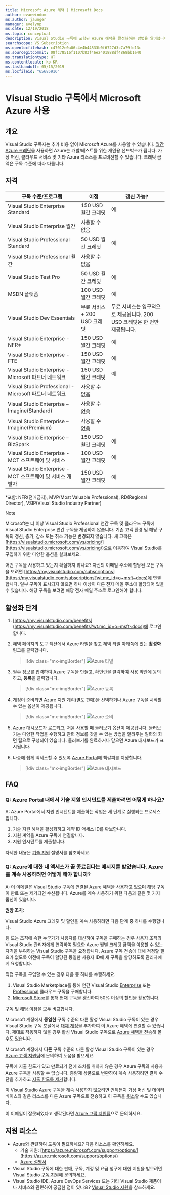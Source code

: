 ```yaml
---
title: Microsoft Azure 혜택 | Microsoft Docs
author: evanwindom
ms.author: jaunger
manager: evelynp
ms.date: 12/19/2018
ms.topic: conceptual
description: Visual Studio 구독에 포함된 Azure 혜택을 활성화하는 방법을 알아봅니다.
searchscope: VS Subscription
ms.openlocfilehash: c47012e0a06c4e4b44833b0f6727d3c7a79fd13c
ms.sourcegitcommit: 08fc78516f1107b83f46e2401888df4868bb1e40
ms.translationtype: HT
ms.contentlocale: ko-KR
ms.lasthandoff: 05/15/2019
ms.locfileid: "65685916"
---
```

# <a name="use-microsoft-azure-in-visual-studio-subscriptions"></a>Visual Studio 구독에서 Microsoft Azure 사용

## <a name="overview"></a>개요

Visual Studio 구독자는 추가 비용 없이 Microsoft Azure를 사용할 수 있습니다.  [월간 Azure 크레딧](https://azure.microsoft.com/pricing/member-offers/msdn-benefits-details/)을 사용하면 Azure는 개발/테스트를 위한 개인용 샌드박스가 됩니다.  가상 머신, 클라우드 서비스 및 기타 Azure 리소스를 프로비전할 수 있습니다.  크레딧 금액은 구독 수준에 따라 다릅니다.

## <a name="eligibility"></a>자격

|                 구독 수준/프로그램                 |           이점           |                         갱신 가능?                          |
|--------------------------------------------------------------|-----------------------------|-------------------------------------------------------------|
|              Visual Studio Enterprise Standard               |     150 USD 월간 크레딧     |                             예                             ||
|               Visual Studio Enterprise 월간               |        사용할 수 없음        |                                                             |
|             Visual Studio Professional Standard              |     50 USD 월간 크레딧      |                             예
|              Visual Studio Professional 월간              |        사용할 수 없음        |                                                             |
|                    Visual Studio Test Pro                    |     50 USD 월간 크레딧      |                             예                             |
|                        MSDN 플랫폼                        |     100 USD 월간 크레딧     |                             예                             |
|                 Visual Studio Dev Essentials                 | 무료 서비스 + 200 USD 크레딧 | 무료 서비스는 영구적으로 제공됩니다.  200 USD 크레딧은 한 번만 제공됩니다. |
|               Visual Studio Enterprise - NFR\*               |     150 USD 월간 크레딧     |                             예                             |
|                Visual Studio Enterprise - FTE                |     150 USD 월간 크레딧     |                             예                             |
|     Visual Studio Enterprise - Microsoft 파트너 네트워크     |     150 USD 월간 크레딧     |                             예                             |
|    Visual Studio Professional - Microsoft 파트너 네트워크    |        사용할 수 없음        |                                                             |
|        Visual Studio Enterprise – Imagine(Standard)         |        사용할 수 없음        |                                                             |
|         Visual Studio Enterprise – Imagine(Premium)         |        사용할 수 없음        |                                                             |
|             Visual Studio Enterprise – BizSpark              |     150 USD 월간 크레딧     |                             예                             |
|      Visual Studio Enterprise - MCT 소프트웨어 및 서비스      |     100 USD 월간 크레딧     |                             예                             |
| Visual Studio Enterprise - MCT 소프트웨어 및 서비스 개발자 |     150 USD 월간 크레딧     |                             예                             |

*포함: NFR(전매금지), MVP(Most Valuable Professional), RD(Regional Director), VSIP(Visual Studio Industry Partner)

> [!NOTE]
> Microsoft는 더 이상 Visual Studio Professional 연간 구독 및 클라우드 구독에 Visual Studio Enterprise 연간 구독을 제공하지 않습니다. 기존 고객 환경 및 해당 구독의 갱신, 증가, 감소 또는 취소 기능은 변경되지 않습니다. 새 고객은 [https://visualstudio.microsoft.com/vs/pricing/](https://visualstudio.microsoft.com/vs/pricing/)으로 이동하여 Visual Studio를 구입하기 위한 다양한 옵션을 살펴보세요.

어떤 구독을 사용하고 있는지 확실하지 않나요?  자신의 이메일 주소에 할당된 모든 구독을 보려면 [https://my.visualstudio.com/subscriptions](https://my.visualstudio.com/subscriptions?wt.mc_id=o~msft~docs)에 연결합니다. 일부 구독이 표시되지 않으면 하나 이상이 다른 전자 메일 주소에 할당되어 있을 수 있습니다.  해당 구독을 보려면 해당 전자 메일 주소로 로그인해야 합니다.

## <a name="activation-steps"></a>활성화 단계

1. [https://my.visualstudio.com/benefits](https://my.visualstudio.com/benefits?wt.mc_id=o~msft~docs)에 로그인합니다.

2. 혜택 페이지의 도구 섹션에서 Azure 타일을 찾고 혜택 타일 아래쪽에 있는 **활성화** 링크를 클릭합니다.
   > [!div class="mx-imgBorder"]
   > ![Azure 타일](_img/vs-azure/vs-azure-tile.png)

3. 필수 정보를 입력하여 Azure 구독을 만들고, 확인란을 클릭하여 사용 약관에 동의하고, **등록**을 클릭합니다.
   > [!div class="mx-imgBorder"]
   > ![Azure 등록](_img/vs-azure/vs-azure-sign-up-cropped.png)

4. 계정이 준비되면 Azure 지원 계획(별도 판매)을 선택하거나 Azure 구독을 시작할 수 있는 옵션이 제공됩니다.
   > [!div class="mx-imgBorder"]
   > ![Azure 준비](_img/vs-azure/vs-azure-getting-ready-cropped.png)

5. Azure 대시보드가 로드되고, 처음 사용할 때 둘러보기 옵션이 제공됩니다.  둘러보기는 다양한 작업을 수행하고 관련 정보를 찾을 수 있는 방법을 알려주는 일련의 화면 팁으로 구성되어 있습니다.  둘러보기를 완료하거나 닫으면 Azure 대시보드가 표시됩니다.

6. 나중에 쉽게 액세스할 수 있도록 [Azure Portal](https://portal.azure.com)에 책갈피를 지정합니다.
   > [!div class="mx-imgBorder"]
   > ![Azure 대시보드](_img/vs-azure/vs-azure-dashboard-cropped.png)

## <a name="faq"></a>FAQ

### <a name="q-how-do-i-submit-a-technical-support-incident-from-within-the-azure-portal"></a>Q: Azure Portal 내에서 기술 지원 인시던트를 제출하려면 어떻게 하나요?
A:  Azure Portal에서 지원 인시던트를 제출하는 작업은 세 단계로 실행되는 프로세스입니다.
1. 기술 지원 혜택을 활성화하고 계약 ID 액세스 ID를 확보합니다.
2. 지원 계약을 Azure 구독에 연결합니다.
3. 지원 인시던트를 제출합니다.

자세한 내용은 [기술 지원](vs-tech-support.md) 설명서를 참조하세요.

### <a name="q-ive-received-a-message-stating-that-my-access-to-azure-will-end-soon--what-can-i-do-to-continue-using-azure"></a>Q: Azure에 대한 내 액세스가 곧 종료된다는 메시지를 받았습니다.  Azure를 계속 사용하려면 어떻게 해야 합니까?

A:  이 이메일은 Visual Studio 구독에 연결된 Azure 혜택을 사용하고 있으며 해당 구독이 만료 또는 제거되면 수신됩니다.  Azure를 계속 사용하기 위한 다음과 같은 몇 가지 옵션이 있습니다.

**권장 조치:**

Visual Studio Azure 크레딧 및 할인을 계속 사용하려면 다음 단계 중 하나를 수행합니다.

팀 또는 조직에 속한 누군가가 사용자를 대신하여 구독을 구매하는 경우 사용자 조직의 Visual Studio 관리자에게 연락하여 필요한 Azure 월별 크레딧 금액을 이용할 수 있는 자격을 부여하는 Visual Studio 구독을 요청합니다.   Azure 구독 전송에 대해 걱정할 필요가 없도록 이전에 구독이 할당된 동일한 사용자 ID에 새 구독을 할당하도록 관리자에게 요청합니다.

직접 구독을 구입할 수 있는 경우 다음 중 하나를 수행하세요.
1. Visual Studio Marketplace를 통해 연간 Visual Studio [Enterprise](https://marketplace.visualstudio.com/items?itemName=ms.vs-enterprise-annual) 또는 [Professional](https://marketplace.visualstudio.com/items?itemName=ms.vs-professional-annual) 클라우드 구독을 구매합니다.
2. [Microsoft Store](https://www.microsoft.com/en-us/search/result.aspx?q=visual+studio+subscription)를 통해 현재 구독을 갱신하여 50% 이상의 할인을 활용합니다.

[구독 및 해당 이점](https://visualstudio.microsoft.com/vs/pricing/)을 모두 비교합니다.

Microsoft 계정에서 **동일한** 구독 수준의 다른 활성 Visual Studio 구독이 있는 경우 Visual Studio 구독 포털에서 [대체 계정](manage-vs-subscriptions.md#linking-my-subscription-to-existing-azure-devops-services-or-azure-subscriptions)을 추가하여 이 Azure 혜택에 연결할 수 있습니다. 제대로 작동하지 않을 경우 활성 Visual Studio 구독으로 [Azure 혜택을 전송](/azure/billing/billing-subscription-transfer/)해 볼 수도 있습니다.

Microsoft 계정에서 **다른** 구독 수준의 다른 활성 Visual Studio 구독이 있는 경우 [Azure 고객 지원팀](https://portal.azure.com/#blade/Microsoft_Azure_Support/HelpAndSupportBlade)에 문의하여 도움을 받으세요.

구독에 지출 한도가 있고 만료되기 전에 조치를 취하지 않은 경우 Azure 구독의 사용자 Azure 구독을 사용할 수 없습니다. 종량제 상품으로 변환하여 계속 사용하려면 결제 수단을 추가하고 [지출 한도를 제거](/azure/billing/billing-spending-limit/)합니다.

이 Visual Studio Azure 구독을 계속 사용하지 않으려면 언제든지 가상 머신 및 데이터베이스와 같은 리소스를 다른 Azure 구독으로 전송하고 이 구독을 [취소](https://azure.microsoft.com/support/cancel-account/)할 수도 있습니다.

이 이메일이 잘못되었다고 생각된다면 [Azure 고객 지원팀](https://portal.azure.com/#blade/Microsoft_Azure_Support/HelpAndSupportBlade)으로 문의하세요.

## <a name="support-resources"></a>지원 리소스

- Azure와 관련하여 도움이 필요하세요?  다음 리소스를 확인하세요.
    - 기술 지원: [https://azure.microsoft.com/support/options/](https://azure.microsoft.com/support/options/)
    - [Azure 설명서](/azure/)
- Visual Studio 구독에 대한 판매, 구독, 계정 및 요금 청구에 대한 지원을 받으려면 Visual Studio [구독 지원](https://visualstudio.microsoft.com/subscriptions/support/)에 문의하세요.
- Visual Studio IDE, Azure DevOps Services 또는 기타 Visual Studio 제품이나 서비스와 관련하여 궁금한 점이 있나요?  [Visual Studio 지원](https://visualstudio.microsoft.com/support/)을 참조하세요.
